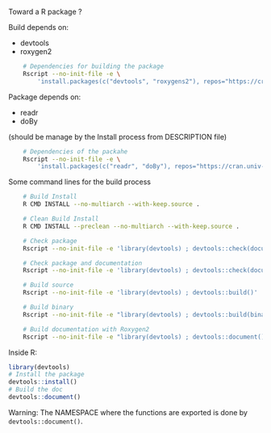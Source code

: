 Toward a R package ?

Build depends on:
 - devtools
 - roxygen2

```bash
    # Dependencies for building the package
    Rscript --no-init-file -e \
        'install.packages(c("devtools", "roxygens2"), repos="https://cran.univ-paris1.fr")'
```

Package depends on:
 - readr
 - doBy

(should be manage by the Install process from DESCRIPTION file)

```bash
    # Dependencies of the packahe
    Rscript --no-init-file -e \
        'install.packages(c("readr", "doBy"), repos="https://cran.univ-paris1.fr")'

```


Some command lines for the build process
```bash
    # Build Install
    R CMD INSTALL --no-multiarch --with-keep.source .

    # Clean Build Install
    R CMD INSTALL --preclean --no-multiarch --with-keep.source .

    # Check package
    Rscript --no-init-file -e 'library(devtools) ; devtools::check(document = FALSE)'

    # Check package and documentation
    Rscript --no-init-file -e 'library(devtools) ; devtools::check(document = TRUE)'

    # Build source
    Rscript --no-init-file -e 'library(devtools) ; devtools::build()'

    # Build binary
    Rscript --no-init-file -e "library(devtools) ; devtools::build(binary = TRUE, args = c('--preclean'))"

    # Build documentation with Roxygen2
    Rscript --no-init-file -e "library(devtools) ; devtools::document()"
```

Inside R:
```R
library(devtools)
# Install the package
devtools::install()
# Build the doc
devtools::document()
```

Warning:
The NAMESPACE where the functions are exported is done by `devtools::document()`.
